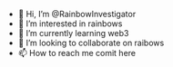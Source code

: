 - 👋 Hi, I’m @RainbowInvestigator
- 👀 I’m interested in rainbows
- 🌱 I’m currently learning web3
- 💞️ I’m looking to collaborate on raibows
- 📫 How to reach me comit here

<!---
RainbowInvestigator/RainbowInvestigator is a ✨ special ✨ repository because its `README.md` (this file) appears on your GitHub profile.
You can click the Preview link to take a look at your changes.
--->
